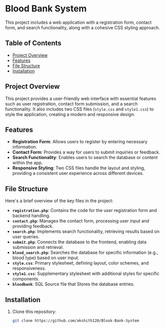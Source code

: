 # Blood Bank System

This project includes a web application with a registration form, contact form, and search functionality, along with a cohesive CSS styling approach.

## Table of Contents

- [Project Overview](#project-overview)
- [Features](#features)
- [File Structure](#file-structure)
- [Installation](#installation)

## Project Overview

This project provides a user-friendly web interface with essential features such as user registration, contact form submission, and a search functionality. It also includes two CSS files (`style.css` and `style1.css`) to style the application, creating a modern and responsive design.

## Features

- **Registration Form**: Allows users to register by entering necessary information.
- **Contact Form**: Provides a way for users to submit inquiries or feedback.
- **Search Functionality**: Enables users to search the database or content within the app.
- **Responsive Styling**: Two CSS files handle the layout and styling, providing a consistent user experience across different devices.

## File Structure

Here's a brief overview of the key files in the project:

- **`registration.php`**: Contains the code for the user registration form and backend handling.
- **`contact.php`**: Manages the contact form, processing user input and providing feedback.
- **`search.php`**: Implements search functionality, retrieving results based on user queries.
- **`submit.php`**: Connects the database to the frontend, enabling data submission and retrieval.
- **`blood_search.php`**: Searches the database for specific information (e.g., blood type) based on user input.
- **`style.css`**: Primary stylesheet, defining layout, color schemes, and responsiveness.
- **`style1.css`**: Supplementary stylesheet with additional styles for specific components.
- **`bloodbank`**: SQL Source file that Stores the database entries.
  
## Installation

1. Clone this repository:
   ```bash
   git clone https://github.com/akshith120/Blook-Bank-System
